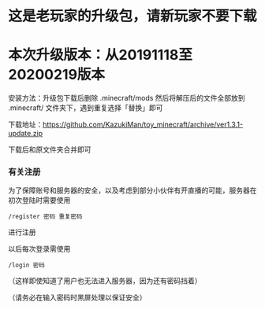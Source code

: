 # 这是老玩家的升级包，请新玩家不要下载

# 本次升级版本：从20191118至20200219版本

安装方法：升级包下载后删除 .minecraft/mods 然后将解压后的文件全部放到 .minecraft/ 文件夹下，遇到重复选择「替换」即可

下载地址：https://github.com/KazukiMan/toy_minecraft/archive/ver1.3.1-update.zip

下载后和原文件夹合并即可

### 有关注册

为了保障账号和服务器的安全，以及考虑到部分小伙伴有开直播的可能，服务器在初次登陆时需要使用

`/register 密码 重复密码 `

进行注册

以后每次登录需使用

`/login 密码`

（这样即使知道了用户也无法进入服务器，因为还有密码挡着）

（请务必在输入密码时黑屏处理以保证安全）

